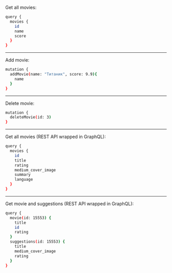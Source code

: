 Get all movies:
```sh
query {
  movies {
    id
    name
    score
  }
}
```
---
Add movie:
```sh
mutation {
  addMovie(name: "Титаник", score: 9.9){
    name
  } 
}
```
---
Delete movie:
```sh
mutation {
  deleteMovie(id: 3) 
}
```
---
Get all movies (REST API wrapped in GraphQL):
```sh
query {
  movies {
    id
    title
    rating
    medium_cover_image
    summary
    language
  }
}
```
---
Get movie and suggestions (REST API wrapped in GraphQL):
```sh
query {
  movie(id: 15553) {
    title
    id
    rating
  }
  suggestions(id: 15553) {
    title
    medium_cover_image
    rating
  }
}
```
